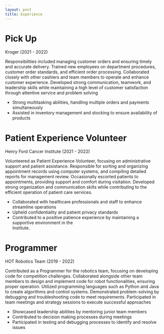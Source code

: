```yaml
---
layout: post
title: Experience
---
```



# Pick Up
Kroger (2021 - 2022)

Responsibilities included managing customer orders and ensuring timely and accurate delivery. Trained new employees on department procedures, customer order standards, and efficient order processing. Collaborated closely with other cashiers and team members to operate and enhance customer experience. Developed strong communication, teamwork, and leadership skills while maintaining a high level of customer satisfaction through attentive service and problem solving
  - Strong multitasking abilities, handling multiple orders and payments simultaneously
  - Assisted in inventory management and stocking to ensure availability of products


# Patient Experience Volunteer
Henry Ford Cancer Institute (2021 - 2022)

Volunteered as Patient Experience Volunteer, focusing on administrative support and patient assistance. Responsible for sorting and organizing appointment records using computer systems, and compiling detailed reports for management review. Occasionally escorted patients to appointments, providing support and comfort during visitation. Developed strong organization and communication skills while contributing to the efficient operation of patient care services.
  - Collaborated with healthcare professionals and staff to enhance streamline operations
  - Upheld confidentiality and patient privacy standards
  - Contributed to a positive patience experience by maintaining a supportive environment in the     
    Institute.


# Programmer
HOT Robotics Team (2019 - 2022)

Contributed as a Programmer for the robotics team, focusing on developing code for competition challenges. Collaborated alongside other team members to design and implement code for robot functionalities, ensuring proper operation. Utilized programming languages such as Python and Java to create algorithms and control systems. Demonstrated problem-solving by debugging and troubleshooting code to meet requirements. Participated in team meetings and strategy sessions to execute successful approaches
  - Showcased leadership abilities by mentoring junior team members
  - Contributed to decision making processes during meetings
  - Participated in testing and debugging processes to identify and resolve issues
